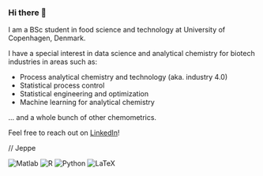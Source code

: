 ### Hi there 👋
I am a BSc student in food science and technology at University of Copenhagen, Denmark. 

I have a special interest in data science and analytical chemistry for biotech industries in areas such as:

- Process analytical chemistry and technology (aka. industry 4.0)
- Statistical process control
- Statistical engineering and optimization
- Machine learning for analytical chemistry

... and a whole bunch of other chemometrics. 

Feel free to reach out on [LinkedIn](https://linkedin.com/in/jeppeaarupandersen)!

// Jeppe

![Matlab](https://img.shields.io/badge/matlab-orange?style=flat)
![R](https://img.shields.io/badge/r-%23276DC3.svg?style=flat&logo=r&logoColor=white) 
![Python](https://img.shields.io/badge/python-3670A0?style=flat&logo=python&logoColor=ffdd54) 
![LaTeX](https://img.shields.io/badge/latex-%23008080.svg?style=flat&logo=latex&logoColor=white)
